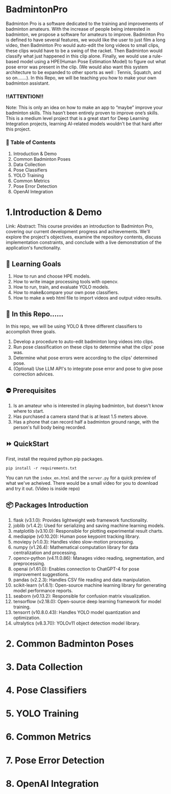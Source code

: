 # BadmintonPro
Badminton Pro is a software dedicated to the training and improvements of badminton amateurs. With the increase of people being interested in badminton, we propose a software for amateurs to improve. Badminton Pro is defined to have several features, we would like the user to just film a long video, then Badminton Pro would auto-edit the long videos to small clips, these clips would have to be a swing of the racket. Then Badminton would classify what just happened in this clip alone. Finally, we would use a rule-based model using a HPE(Human Pose Estimation Model) to figure out what pose error was present in the clip. (We would also want this system architecture to be expanded to other sports as well : Tennis, Squatch, and so on…….). In this Repo, we will be teaching you how to make your own badminton assistant.

### ‼️ATTENTION‼️
Note: This is only an idea on how to make an app to “maybe” improve your badminton skills. This hasn’t been entirely proven to improve one’s skills.
This is a medium level project that is a great start for Deep Learning Integration projects, learning AI-related models wouldn't be that hard after this project.

### 📔 Table of Contents
1. Introduction & Demo
2. Common Badminton Poses
3. Data Collection
4. Pose Classifiers
5. YOLO Training
6. Common Metrics
7. Pose Error Detection
8. OpenAI Integration

# 1.Introduction & Demo
Link: 
Abstract: This course provides an introduction to Badminton Pro, covering our current development progress and achievements. We'll explore the project's objectives, examine the repository contents, discuss implementation constraints, and conclude with a live demonstration of the application's functionality.

## 🎯 Learning Goals
1. How to run and choose HPE models.
2. How to write image processing tools with opencv.
3. How to run, train, and evaluate YOLO models.
4. How to make&compare your own pose classifiers.
5. How to make a web html file to import videos and output video results.

## 💾 In this Repo......
In this repo, we will be using YOLO & three different classifiers to accomplish three goals.
1.  Develop a procedure to auto-edit badminton long videos into clips.
2.  Run pose classification on these clips to determine what the clips' pose was.
3.  Determine what pose errors were according to the clips' determined pose.
4.  (Optional) Use LLM API's to integrate pose error and pose to give pose correction advices.

## ⛔ Prerequisites
1. Is an amateur who is interested in playing badminton, but doesn't know where to start.
2. Has purchased a camera stand that is at least 1.5 meters above.
3. Has a phone that can record half a badminton ground range, with the person's full body being recorded. 

## ⏩ QuickStart
First, install the required python pip packages.
```
pip install -r requirements.txt
```
You can run the `index_en.html` and the `server.py` for a quick preview of what we've acheived. There would be a small video for you to download and try it out.
(Video is inside repo)

## 📦 Packages Introduction
1.	flask (v3.1.0): Provides lightweight web framework functionality. 
2.	joblib (v1.4.2): Used for serializing and saving machine learning models. 
3.	matplotlib (v3.10.0): Responsible for plotting experimental result charts. 
4.	mediapipe (v0.10.20): Human pose keypoint tracking library. 
5.	moviepy (v1.0.3): Handles video slow-motion processing. 
6.	numpy (v1.26.4): Mathematical computation library for data centralization and processing. 
7.	opencv-python (v4.11.0.86): Manages video reading, segmentation, and preprocessing. 
8.	openai (v1.61.0): Enables connection to ChatGPT-4 for pose improvement suggestions. 
9.	pandas (v2.2.3): Handles CSV file reading and data manipulation. 
10.	scikit-learn (v1.6.1): Open-source machine learning library for generating model performance reports. 
11.	seaborn (v0.13.2): Responsible for confusion matrix visualization. 
12.	tensorflow (v2.18.0): Open-source deep learning framework for model training. 
13.	tensorrt (v10.8.0.43): Handles YOLO model quantization and optimization. 
14.	ultralytics (v8.3.70): YOLOv11 object detection model library.

# 2. Common Badminton Poses

# 3. Data Collection

# 4. Pose Classifiers

# 5. YOLO Training

# 6. Common Metrics

# 7. Pose Error Detection

# 8. OpenAI Integration














